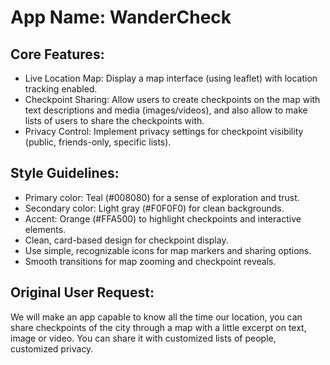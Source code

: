 # **App Name**: WanderCheck

## Core Features:

- Live Location Map: Display a map interface (using leaflet) with location tracking enabled.
- Checkpoint Sharing: Allow users to create checkpoints on the map with text descriptions and media (images/videos), and also allow to make lists of users to share the checkpoints with.
- Privacy Control: Implement privacy settings for checkpoint visibility (public, friends-only, specific lists).

## Style Guidelines:

- Primary color: Teal (#008080) for a sense of exploration and trust.
- Secondary color: Light gray (#F0F0F0) for clean backgrounds.
- Accent: Orange (#FFA500) to highlight checkpoints and interactive elements.
- Clean, card-based design for checkpoint display.
- Use simple, recognizable icons for map markers and sharing options.
- Smooth transitions for map zooming and checkpoint reveals.

## Original User Request:
We will make an app capable to know all the time our location, you can share checkpoints of the city through a map with a little excerpt on text, image or video. You can share it with customized lists of people, customized privacy.
  